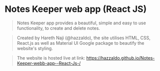 # Notes Keeper web app (React JS)

> Notes Keeper app provides a beautiful, simple and easy to use functionality, to create and delete notes.

> Created by Hareth Naji (@hazzaldo), the site utilises HTML, CSS, React.js as well as Material UI Google package to beautify the website's styling.

> The website is hosted live at link: https://hazzaldo.github.io/Notes-Keeper-webb-app--React-Js-/